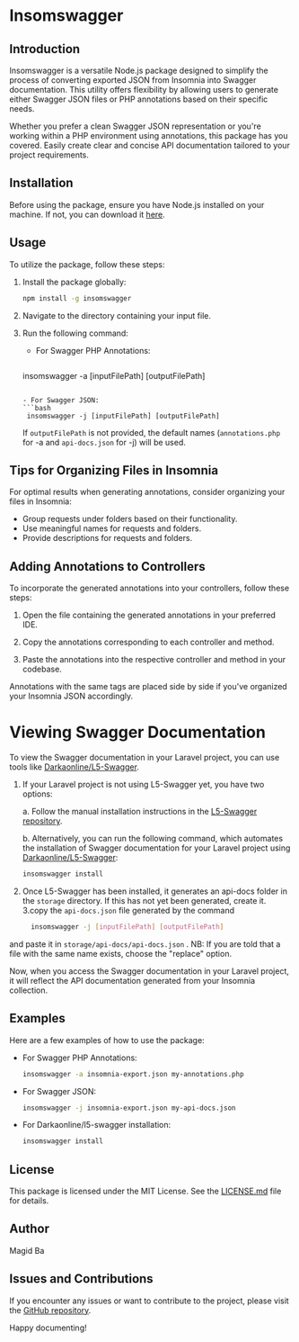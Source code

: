 # Insomswagger

## Introduction
Insomswagger is a versatile Node.js package designed to simplify the process of converting exported JSON from Insomnia into Swagger documentation. This utility offers flexibility by allowing users to generate either Swagger JSON files or PHP annotations based on their specific needs.

Whether you prefer a clean Swagger JSON representation or you're working within a PHP environment using annotations, this package has you covered. Easily create clear and concise API documentation tailored to your project requirements.

## Installation

Before using the package, ensure you have Node.js installed on your machine. If not, you can download it [here](https://nodejs.org/).

## Usage

To utilize the package, follow these steps:

1. Install the package globally:

   ```bash
   npm install -g insomswagger
   ```

2. Navigate to the directory containing your input file.

3. Run the following command:

   - For Swagger PHP Annotations:

     ```bash
    insomswagger -a [inputFilePath] [outputFilePath]
     ```

   - For Swagger JSON:
     ```bash
      insomswagger -j [inputFilePath] [outputFilePath]
     ```

   If `outputFilePath` is not provided, the default names (`annotations.php` for -a and `api-docs.json` for -j) will be used.

## Tips for Organizing Files in Insomnia

For optimal results when generating annotations, consider organizing your files in Insomnia:

- Group requests under folders based on their functionality.
- Use meaningful names for requests and folders.
- Provide descriptions for requests and folders.

## Adding Annotations to Controllers

To incorporate the generated annotations into your controllers, follow these steps:

1. Open the file containing the generated annotations in your preferred IDE.

2. Copy the annotations corresponding to each controller and method.

3. Paste the annotations into the respective controller and method in your codebase.

Annotations with the same tags are placed side by side if you've organized your Insomnia JSON accordingly.

# Viewing Swagger Documentation

To view the Swagger documentation in your Laravel project, you can use tools like [Darkaonline/L5-Swagger](https://github.com/DarkaOnLine/L5-Swagger).

1. If your Laravel project is not using L5-Swagger yet, you have two options:

   a. Follow the manual installation instructions in the [L5-Swagger repository](https://github.com/DarkaOnLine/L5-Swagger).

   b. Alternatively, you can run the following command, which  automates the installation of Swagger documentation for your Laravel project using [Darkaonline/L5-Swagger](https://github.com/DarkaOnLine/L5-Swagger):

    ````bash
    insomswagger install
    ````

2. Once L5-Swagger has been installed, it generates an api-docs folder in the `storage` directory. If this has not yet been generated, create it.
3.copy the `api-docs.json` file generated by the command 
    ```bash
      insomswagger -j [inputFilePath] [outputFilePath]
     ```
and paste it in `storage/api-docs/api-docs.json` .
NB: If you are told that a file with the same name exists, choose the "replace" option.

Now, when you access the Swagger documentation in your Laravel project, it will reflect the API documentation generated from your Insomnia collection.
## Examples
Here are a few examples of how to use the package:

- For Swagger PHP Annotations:
    ```bash
    insomswagger -a insomnia-export.json my-annotations.php
    ```

- For Swagger JSON:
    ```bash
    insomswagger -j insomnia-export.json my-api-docs.json
    ```
- For Darkaonline/l5-swagger installation:
    ```bash
   insomswagger install
    ```

## License
This package is licensed under the MIT License. See the [LICENSE.md](LICENSE.md) file for details.

## Author
Magid Ba

## Issues and Contributions
If you encounter any issues or want to contribute to the project, please visit the [GitHub repository](https://github.com/bamagid/insomnia-docs-swagger).

Happy documenting!
````
